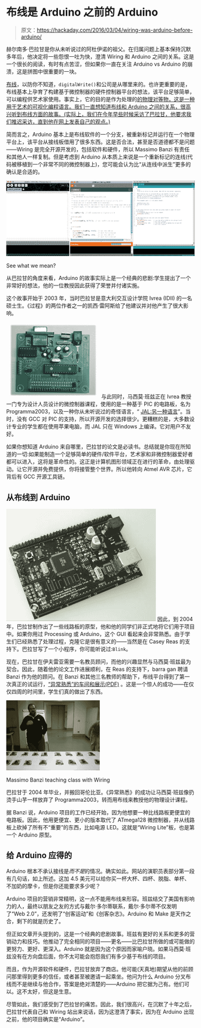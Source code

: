 # 布线是 Arduino 之前的 Arduino

> 原文：<https://hackaday.com/2016/03/04/wiring-was-arduino-before-arduino/>

赫尔南多·巴拉甘是你从未听说过的阿杜伊诺的祖父。在归属问题上基本保持沉默多年后，他决定将一些怨恨一吐为快，澄清 Wiring 和 Arduino 之间的关系。这是一个很长的阅读，有时有点苦涩，但如果你一直在关注 Arduino vs Arduino 的崩溃，这是拼图中很重要的一块。

[布线](http://www.wiring.org.co/)，以防你不知道，`digitalWrite()`和公司是从哪里来的。也许更重要的是，布线基本上孕育了构建基于微控制器的硬件控制器平台的想法，该平台足够简单，可以编程供艺术家使用。事实上，它的目的是作为处理的[的物理对等物，这是一种用于艺术的可视化编程语言。我们一直想知道布线和 Arduino 之间的关系，很高兴听到布线方面的故事。(实际上，我们在今年早些时候采访了巴拉甘，他要求我们推迟采访，直到他在网上发表自己的观点。)](https://www.processing.org/)

简而言之，Arduino 基本上是布线软件的一个分支，被重新标记并运行在一个物理平台上，该平台从接线板借用了很多东西。这是否合法，甚至是否道德都不是问题——Wiring 是完全开源开发的，包括软件和硬件，所以 Massimo Banzi 有责任和其他人一样复制。但是考虑到 Arduino 从本质上来说是一个重新标记的连线(代码被移植到一个非常不同的微控制器上)，您可能会认为比“从连线中派生”更多的确认是合适的。

[![screenshots_comparo](img/711c90960d6194261c956bfd234fdcd8.png)](https://hackaday.com/wp-content/uploads/2016/03/screenshots_comparo.png)

See what we mean?

从巴拉甘的角度来看，Arduino 的故事实际上是一个经典的悲剧:学生提出了一个非常好的想法，他的一位教授因此获得了荣誉并付诸实施。

这个故事开始于 2003 年，当时巴拉甘是意大利交互设计学院 Ivrea (IDII) 的一名硕士生。《过程》的两位作者之一的凯西·雷阿斯给了他建议并对他产生了很大影响。

[![Programma2003](img/726a8ad181eec5ff620ba9b97c07f73b.png)](https://hackaday.com/wp-content/uploads/2016/03/programma2003.jpg) 与此同时，马西莫·班兹正在 Ivrea 教授一门专为设计人员设计的微控制器课程，使用的是一种基于 PIC 的电路板，名为 Programma2003，以及一种你从未听说过的奇怪语言，“ [JAL:另一种语言](http://justanotherlanguage.org/)”。当时，没有 GCC 对 PIC 的支持，所以开源开发的选择很少。更糟糕的是，大多数设计专业的学生都在使用苹果电脑，而 JAL 只在 Windows 上编译。它对用户不友好。

如果你想知道 Arduino 来自哪里，巴拉甘的论文是必读书。总结就是你现在所知道的一切:如果能制造一个足够简单的硬件/软件平台，艺术家和非微控制器爱好者都可以进入，这将是革命性的。这正是计算机图形领域正在进行的革命，由处理驱动。让它开源并免费提供，你将接管整个世界。所以他转向 Atmel AVR 芯片，它背后有 GCC 开源工具链。

## 从布线到 Arduino

[![WiringBoard-Assembled](img/c662331b539db9f5c8fb590c53b1bc98.png)](https://hackaday.com/wp-content/uploads/2016/03/wiringboard-assembled.jpg) 因此，到 2004 年，巴拉甘制作出了一些线路板的原型，他和他的同学们非正式地将它们用于项目中。如果你用过 Processing 或 Arduino，这个 GUI 看起来会非常熟悉。由于学生们已经熟悉了处理过程，克隆它是很有意义的——当然是在 Casey Reas 的支持下。巴拉甘写了一个小程序，你可能听说过:`Blink`。

现在，巴拉甘在伊夫雷亚需要一名教员顾问，而他的兴趣显然与马西莫·班兹最为契合。因此，随着他的论文工作进展顺利，在 Reas 的支持下，barra gan 聘请 Banzi 作为他的顾问。在 Banzi 和其他三名教师的帮助下，布线平台得到了第一次真正的试运行，[“异常熟悉”的车间和展示(PDF)](http://www.wiring.org.co/exhibitiimg/book01.pdf) 。这是一个惊人的成功——在仅仅四周的时间里，学生们真的做出了东西。

[![Massimo Banzi teaching class with Wiring](img/bc7d02432ecf3b82919bcaf21a21c301.png)](https://hackaday.com/wp-content/uploads/2016/03/wiringboardswithmassimo_bright.jpg)

Massimo Banzi teaching class with Wiring

巴拉甘于 2004 年毕业，并搬回哥伦比亚。《异常熟悉》的成功让马西莫·班兹像扔烫手山芋一样放弃了 Programma2003，转而用布线来教授他的物理设计课程。

据 Banzi 说，Arduino 项目的工作已经开始，因为他想要一种比线路板更便宜的电路板。因此，他用更便宜、更小的版本取代了 ATmega128 微控制器，并从线路板上砍掉了所有不“重要”的东西，比如电源 LED。这就是“Wiring Lite”板，也是第一个 Arduino 原型。

## 给 Arduino 应得的

Arduino 根本不承认接线是*而不是*的情况。确实如此。网站的演职员表部分第一段有几句话，如上所述。这加 4.5 美元可以给你买一杯大杯、四杯、脱脂、单杯、不加奶的摩卡，但是你还能要求多少呢？

Arduino 项目的营销非常精明，这一点不能用布线来形容。班兹结交了美国有影响力的人，最终以朋友之友的方式与戴尔·多尔蒂联系，戴尔·多尔蒂不仅发明了“Web 2.0”，还发明了“创客运动”和《创客杂志》。Arduino 和 Make 是天作之合，剩下的就是历史了。

但正如文章开头提到的，这是一个经典的悲剧故事。班兹有更好的关系和更多的营销动力和技巧。他推动了完全相同的项目——更名——比巴拉甘所做的或可能做的更努力、更好、更深入。Arduino 就是因为这个原因而家喻户晓。如果马西莫·班兹没有在方向盘后面，你不太可能会抱怨我们有多少基于布线的项目。

而且，作为开源软件和硬件，巴拉甘放弃了商店。他可能(天真地)期望从他的前顾问那里得到更多的信任，或者甚至被邀请一起乘坐。他问为什么 Arduino 分叉布线而不是继续与他合作，答案是绝对清楚的——Arduino 把它据为己有。他们可以。这不太好，但这是生意。

尽管如此，我们感受到了巴拉甘的痛苦。因此，我们很高兴，在沉默了十年之后，巴拉甘代表自己和 Wiring 站出来说话，因为这澄清了事实，因为在 Arduino 出现之前，他的项目确实是“Arduino”。